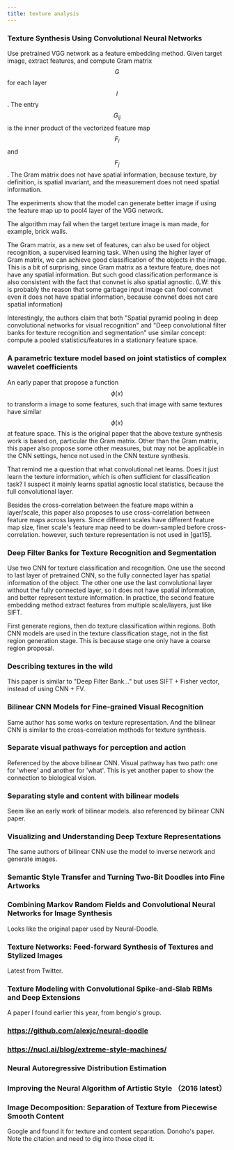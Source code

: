 ```yaml
---
title: texture analysis
---
```


### Texture Synthesis Using Convolutional Neural Networks
Use pretrained VGG network as a feature embedding method. Given target image, extract features, and compute Gram matrix $$G$$ for each layer $$l$$. The entry $$G_{ij}$$ is the inner product of the vectorized feature map $$F_i$$ and $$F_j$$. The Gram matrix does not have spatial information, because texture, by definition, is spatial invariant, and the measurement does not need spatial information.

The experiments show that the model can generate better image if using the feature map up to pool4 layer of the VGG network.

The algorithm may fail when the target texture image is man made, for example, brick walls.

The Gram matrix, as a new set of features, can also be used for object recognition, a supervised learning task. When using the higher layer of Gram matrix, we can achieve good classification of the objects in the image. This is a bit of surprising, since Gram matrix as a texture feature, does not have any spatial information. But such good classification performance is also consistent with the fact that convnet is also spatial agnostic. (LW: this is probably the reason that some garbage input image can fool convnet even it does not have spatial information, because convnet does not care spatial information)

Interestingly, the authors claim that both "Spatial pyramid pooling in deep convolutional networks for visual recognition" and "Deep convolutional filter banks for texture recognition and segmentation" use similar concept: compute a pooled statistics/features in a stationary feature space.

### A parametric texture model based on joint statistics of complex wavelet coefficients

An early paper that propose a function $$\phi(x)$$ to transform a image to some features, such that image with same textures have similar $$\phi(x)$$ at feature space. This is the original paper that the above texture synthesis work is based on, particular the Gram matrix. Other than the Gram matrix, this paper also propose some other measures, but may not be applicable in the CNN settings, hence not used in the CNN texture synthesis.

That remind me a question that what convolutional net learns. Does it just learn the texture information, which is often sufficient for classification task? I suspect it mainly learns spatial agnostic local statistics, because the full convolutional layer.

Besides the cross-correlation between the feature maps within a layer/scale, this paper also proposes to use cross-correlation between feature maps across layers. Since different scales have different feature map size, finer scale's feature map need to be down-sampled before cross-correlation. however, such texture representation is not used in [gat15].

### Deep Filter Banks for Texture Recognition and Segmentation
Use two CNN for texture classification and recognition. One use the second to last layer of pretrained CNN, so the fully connected layer has spatial information of the object. The other one use the last convolutional layer without the fully connected layer, so it does not have spatial information, and better represent texture information. In practice, the second feature embedding method extract features from multiple scale/layers, just like SIFT.

First generate regions, then do texture classification within regions. Both CNN models are used in the texture classification stage, not in the fist region generation stage. This is because stage one only have a coarse region proposal.

### Describing textures in the wild
This paper is similar to "Deep Filter Bank..." but uses SIFT + Fisher vector, instead of using CNN + FV.

### Bilinear CNN Models for Fine-grained Visual Recognition
Same author has some works on texture representation. And the bilinear CNN is similar to the cross-correlation methods for texture synthesis.

### Separate visual pathways for perception and action
Referenced by the above bilinear CNN. Visual pathway has two path: one for 'where' and another for 'what'. This is yet another paper to show the connection to biological vision.

### Separating style and content with bilinear models
Seem like an early work of bilinear models.  also referenced by bilinear CNN paper.

### Visualizing and Understanding Deep Texture Representations
The same authors of bilinear CNN use the model to inverse network and generate images.

### Semantic Style Transfer and Turning Two-Bit Doodles into Fine Artworks

### Combining Markov Random Fields and Convolutional Neural Networks for Image Synthesis

Looks like the original paper used by Neural-Doodle.

### Texture Networks: Feed-forward Synthesis of Textures and Stylized Images
Latest from Twitter.

### Texture Modeling with Convolutional Spike-and-Slab RBMs and Deep Extensions
A paper I found earlier this year, from bengio's group.

### https://github.com/alexjc/neural-doodle

### https://nucl.ai/blog/extreme-style-machines/

### Neural Autoregressive Distribution Estimation

### Improving the Neural Algorithm of Artistic Style （2016 latest）

### Image Decomposition: Separation of Texture from Piecewise Smooth Content
Google and found it for texture and content separation. Donoho's paper. Note the citation and need to dig into those cited it.  
